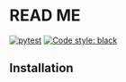 # READ ME

[![pytest](https://github.com/WangCHEN9/create_py_project/actions/workflows/pytest.yml/badge.svg)](https://github.com/WangCHEN9/create_py_project/actions/workflows/pytest.yml) [![Code style: black](https://img.shields.io/badge/code%20style-black-000000.svg)](https://github.com/psf/black)

## Installation
